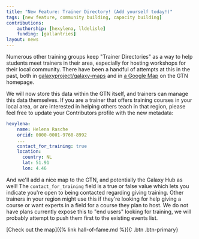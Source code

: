 ```yaml
---
title: "New Feature: Trainer Directory! (Add yourself today!)"
tags: [new feature, community building, capacity building]
contributions:
    authorship: [hexylena, lldelisle]
    funding: [gallantries]
layout: news
---
```


Numerous other training groups keep "Trainer Directories" as a way to help students meet trainers in their area, especially for hosting workshops for their local community. There have been a handful of attempts at this in the past, both in [galaxyproject/galaxy-maps](https://github.com/galaxyproject/galaxy-maps) and in [a Google Map](https://www.google.com/maps/d/u/0/viewer?mid=1r8LJy6la-JeIrg23aZjpwVNjJDE) on the GTN homepage.

We will now store this data within the GTN itself, and trainers can manage this data themselves. If you are a trainer that offers training courses in your local area, or are interested in helping others teach in that region, please feel free to update your Contributors profile with the new metadata:

```yaml
hexylena:
    name: Helena Rasche
    orcid: 0000-0001-9760-8992
    ...
    contact_for_training: true
    location:
      country: NL
      lat: 51.91
      lon: 4.46
```

And we'll add a nice map to the GTN, and potentially the Galaxy Hub as well! The `contact_for_training` field is a true or false value which lets you indicate you're open to being contacted regarding giving training. Other trainers in your region might use this if they're looking for help giving a course or want experts in a field for a course they plan to host. We do not have plans currently expose this to "end users" looking for training, we will probably attempt to push them first to the existing events list.

[Check out the map]({% link hall-of-fame.md %}){: .btn .btn-primary}
